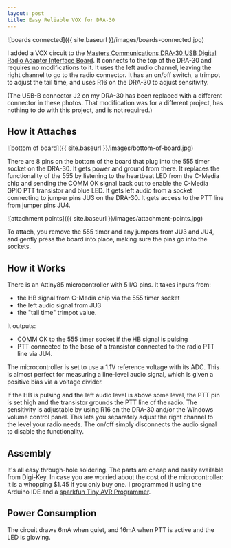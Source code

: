 ```yaml
---
layout: post
title: Easy Reliable VOX for DRA-30
---
```


![boards connected]({{ site.baseurl }}/images/boards-connected.jpg)

I added a VOX circuit to the [Masters Communications DRA-30 USB Digital Radio Adapter Interface Board](http://www.masterscommunications.com/products/radio-adapter/dra/dra30_docs.html).
It connects to the top of the DRA-30 and requires no modifications to it.
It uses the left audio channel, leaving the right channel to go to the radio connector.
It has an on/off switch, a trimpot to adjust the tail time, and uses R16 on the DRA-30 to adjust sensitivity.

(The USB-B connector J2 on my DRA-30 has been replaced with a different connector in these photos.
That modification was for a different project, has nothing to do with this project, and is not required.)

## How it Attaches

![bottom of board]({{ site.baseurl }}/images/bottom-of-board.jpg)

There are 8 pins on the bottom of the board that plug into the 555 timer socket on the DRA-30.
It gets power and ground from there.
It replaces the functionality of the 555 by listening to the heartbeat LED from the C-Media chip and sending the COMM OK signal back out to enable the C-Media GPIO PTT transistor and blue LED.
It gets left audio from a socket connecting to jumper pins JU3 on the DRA-30.
It gets access to the PTT line from jumper pins JU4.

![attachment points]({{ site.baseurl }}/images/attachment-points.jpg)

To attach, you remove the 555 timer and any jumpers from JU3 and JU4, and gently press the board into place, making sure the pins go into the sockets.

## How it Works

There is an Attiny85 microcontroller with 5 I/O pins.
It takes inputs from:
- the HB signal from C-Media chip via the 555 timer socket
- the left audio signal from JU3
- the "tail time" trimpot value.

It outputs:
- COMM OK to the 555 timer socket if the HB signal is pulsing
- PTT connected to the base of a transistor connected to the radio PTT line via JU4.

The microcontroller is set to use a 1.1V reference voltage with its ADC.
This is almost perfect for measuring a line-level audio signal, which is given a positive bias via a voltage divider.

If the HB is pulsing and the left audio level is above some level, the PTT pin is set high and the transistor grounds the PTT line of the radio.
The sensitivity is adjustable by using R16 on the DRA-30 and/or the Windows volume control panel.
This lets you separately adjust the right channel to the level your radio needs.
The on/off simply disconnects the audio signal to disable the functionality.

## Assembly

It's all easy through-hole soldering.
The parts are cheap and easily available from Digi-Key.
In case you are worried about the cost of the microcontroller: it is a whopping $1.45 if you only buy one.
I programmed it using the Arduino IDE and a [sparkfun Tiny AVR Programmer](https://www.sparkfun.com/products/11801).

## Power Consumption

The circuit draws 6mA when quiet, and 16mA when PTT is active and the LED is glowing.
